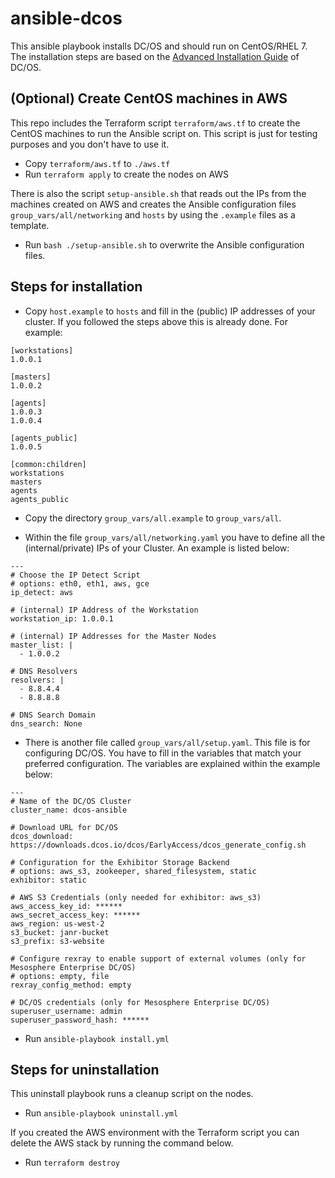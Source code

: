 # ansible-dcos

This ansible playbook installs DC/OS and should run on CentOS/RHEL 7. The installation steps are based on the [Advanced Installation Guide](https://dcos.io/docs/latest/administration/installing/custom/advanced/) of DC/OS.

## (Optional) Create CentOS machines in AWS

This repo includes the Terraform script `terraform/aws.tf` to create the CentOS machines to run the Ansible script on. This script is just for testing purposes and you don't have to use it.

- Copy `terraform/aws.tf` to `./aws.tf`
- Run `terraform apply` to create the nodes on AWS

There is also the script `setup-ansible.sh` that reads out the IPs from the machines created on AWS and creates the Ansible configuration files `group_vars/all/networking` and `hosts` by using the `.example` files as a template.

- Run `bash ./setup-ansible.sh` to overwrite the Ansible configuration files.

## Steps for installation

- Copy `host.example` to `hosts` and fill in the (public) IP addresses of your cluster. If you followed the steps above this is already done. For example:

```
[workstations]
1.0.0.1

[masters]
1.0.0.2

[agents]
1.0.0.3
1.0.0.4

[agents_public]
1.0.0.5

[common:children]
workstations
masters
agents
agents_public
```

- Copy the directory `group_vars/all.example` to `group_vars/all`.

- Within the file `group_vars/all/networking.yaml` you have to define all the (internal/private) IPs of your Cluster. An example is listed below:

```
---
# Choose the IP Detect Script
# options: eth0, eth1, aws, gce
ip_detect: aws

# (internal) IP Address of the Workstation
workstation_ip: 1.0.0.1

# (internal) IP Addresses for the Master Nodes
master_list: |
  - 1.0.0.2

# DNS Resolvers
resolvers: |
  - 8.8.4.4
  - 8.8.8.8

# DNS Search Domain
dns_search: None
```

- There is another file called `group_vars/all/setup.yaml`. This file is for configuring DC/OS. You have to fill in the variables that match your preferred configuration. The variables are explained within the example below:

```
---
# Name of the DC/OS Cluster
cluster_name: dcos-ansible

# Download URL for DC/OS
dcos_download: https://downloads.dcos.io/dcos/EarlyAccess/dcos_generate_config.sh

# Configuration for the Exhibitor Storage Backend
# options: aws_s3, zookeeper, shared_filesystem, static
exhibitor: static

# AWS S3 Credentials (only needed for exhibitor: aws_s3)
aws_access_key_id: ******
aws_secret_access_key: ******
aws_region: us-west-2
s3_bucket: janr-bucket
s3_prefix: s3-website

# Configure rexray to enable support of external volumes (only for Mesosphere Enterprise DC/OS)
# options: empty, file
rexray_config_method: empty

# DC/OS credentials (only for Mesosphere Enterprise DC/OS)
superuser_username: admin
superuser_password_hash: ******
```

- Run `ansible-playbook install.yml`

## Steps for uninstallation

This uninstall playbook runs a cleanup script on the nodes.

- Run `ansible-playbook uninstall.yml`

If you created the AWS environment with the Terraform script you can delete the AWS stack by running the command below.

- Run `terraform destroy`
